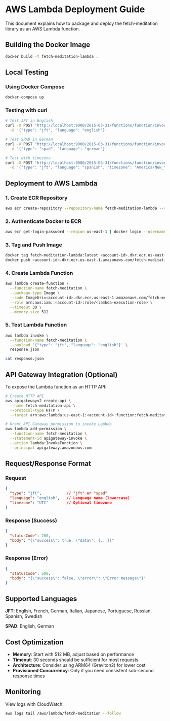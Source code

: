 # AWS Lambda Deployment Guide

This document explains how to package and deploy the fetch-meditation library as an AWS Lambda function.

## Building the Docker Image

```bash
docker build -t fetch-meditation-lambda .
```

## Local Testing

### Using Docker Compose
```bash
docker-compose up
```

### Testing with curl
```bash
# Test JFT in English
curl -X POST "http://localhost:9000/2015-03-31/functions/function/invocations" \
  -d '{"type": "jft", "language": "english"}'

# Test SPAD in German
curl -X POST "http://localhost:9000/2015-03-31/functions/function/invocations" \
  -d '{"type": "spad", "language": "german"}'

# Test with timezone
curl -X POST "http://localhost:9000/2015-03-31/functions/function/invocations" \
  -d '{"type": "jft", "language": "spanish", "timezone": "America/New_York"}'
```

## Deployment to AWS Lambda

### 1. Create ECR Repository
```bash
aws ecr create-repository --repository-name fetch-meditation-lambda --region us-east-1
```

### 2. Authenticate Docker to ECR
```bash
aws ecr get-login-password --region us-east-1 | docker login --username AWS --password-stdin <account-id>.dkr.ecr.us-east-1.amazonaws.com
```

### 3. Tag and Push Image
```bash
docker tag fetch-meditation-lambda:latest <account-id>.dkr.ecr.us-east-1.amazonaws.com/fetch-meditation-lambda:latest
docker push <account-id>.dkr.ecr.us-east-1.amazonaws.com/fetch-meditation-lambda:latest
```

### 4. Create Lambda Function
```bash
aws lambda create-function \
  --function-name fetch-meditation \
  --package-type Image \
  --code ImageUri=<account-id>.dkr.ecr.us-east-1.amazonaws.com/fetch-meditation-lambda:latest \
  --role arn:aws:iam::<account-id>:role/<lambda-execution-role> \
  --timeout 30 \
  --memory-size 512
```

### 5. Test Lambda Function
```bash
aws lambda invoke \
  --function-name fetch-meditation \
  --payload '{"type": "jft", "language": "english"}' \
  response.json

cat response.json
```

## API Gateway Integration (Optional)

To expose the Lambda function as an HTTP API:

```bash
# Create HTTP API
aws apigatewayv2 create-api \
  --name fetch-meditation-api \
  --protocol-type HTTP \
  --target arn:aws:lambda:us-east-1:<account-id>:function:fetch-meditation

# Grant API Gateway permission to invoke Lambda
aws lambda add-permission \
  --function-name fetch-meditation \
  --statement-id apigateway-invoke \
  --action lambda:InvokeFunction \
  --principal apigateway.amazonaws.com
```

## Request/Response Format

### Request
```json
{
  "type": "jft",           // "jft" or "spad"
  "language": "english",   // Language name (lowercase)
  "timezone": "UTC"        // Optional timezone
}
```

### Response (Success)
```json
{
  "statusCode": 200,
  "body": "{\"success\": true, \"data\": {...}}"
}
```

### Response (Error)
```json
{
  "statusCode": 500,
  "body": "{\"success\": false, \"error\": \"Error message\"}"
}
```

## Supported Languages

**JFT**: English, French, German, Italian, Japanese, Portuguese, Russian, Spanish, Swedish

**SPAD**: English, German

## Cost Optimization

- **Memory**: Start with 512 MB, adjust based on performance
- **Timeout**: 30 seconds should be sufficient for most requests
- **Architecture**: Consider using ARM64 (Graviton2) for lower cost
- **Provisioned Concurrency**: Only if you need consistent sub-second response times

## Monitoring

View logs with CloudWatch:
```bash
aws logs tail /aws/lambda/fetch-meditation --follow
```
